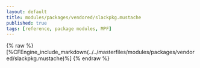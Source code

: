 ```yaml
---
layout: default
title: modules/packages/vendored/slackpkg.mustache
published: true
tags: [reference, package modules, MPF]
---
```

{% raw %}
[%CFEngine_include_markdown(../../masterfiles/modules/packages/vendored/slackpkg.mustache)%]
{% endraw %}
